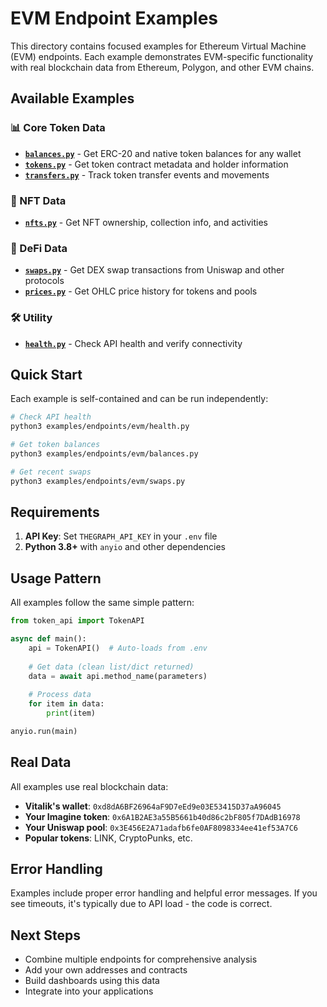 # EVM Endpoint Examples

This directory contains focused examples for Ethereum Virtual Machine (EVM) endpoints. Each example demonstrates EVM-specific functionality with real blockchain data from Ethereum, Polygon, and other EVM chains.

## Available Examples

### 📊 Core Token Data
- **[`balances.py`](balances.py)** - Get ERC-20 and native token balances for any wallet
- **[`tokens.py`](tokens.py)** - Get token contract metadata and holder information  
- **[`transfers.py`](transfers.py)** - Track token transfer events and movements

### 🎨 NFT Data
- **[`nfts.py`](nfts.py)** - Get NFT ownership, collection info, and activities

### 💱 DeFi Data
- **[`swaps.py`](swaps.py)** - Get DEX swap transactions from Uniswap and other protocols
- **[`prices.py`](prices.py)** - Get OHLC price history for tokens and pools

### 🛠️ Utility
- **[`health.py`](health.py)** - Check API health and verify connectivity

## Quick Start

Each example is self-contained and can be run independently:

```bash
# Check API health
python3 examples/endpoints/evm/health.py

# Get token balances
python3 examples/endpoints/evm/balances.py

# Get recent swaps
python3 examples/endpoints/evm/swaps.py
```

## Requirements

1. **API Key**: Set `THEGRAPH_API_KEY` in your `.env` file
2. **Python 3.8+** with `anyio` and other dependencies

## Usage Pattern

All examples follow the same simple pattern:

```python
from token_api import TokenAPI

async def main():
    api = TokenAPI()  # Auto-loads from .env
    
    # Get data (clean list/dict returned)
    data = await api.method_name(parameters)
    
    # Process data
    for item in data:
        print(item)

anyio.run(main)
```

## Real Data

All examples use real blockchain data:
- **Vitalik's wallet**: `0xd8dA6BF26964aF9D7eEd9e03E53415D37aA96045`
- **Your Imagine token**: `0x6A1B2AE3a55B5661b40d86c2bF805f7DAdB16978`
- **Your Uniswap pool**: `0x3E456E2A71adafb6fe0AF8098334ee41ef53A7C6`
- **Popular tokens**: LINK, CryptoPunks, etc.

## Error Handling

Examples include proper error handling and helpful error messages. If you see timeouts, it's typically due to API load - the code is correct.

## Next Steps

- Combine multiple endpoints for comprehensive analysis
- Add your own addresses and contracts
- Build dashboards using this data
- Integrate into your applications